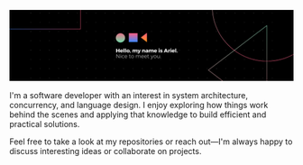 ![](banner.png)

I'm a software developer with an interest in system architecture, concurrency, and language design. I enjoy exploring how things work behind the scenes and applying that knowledge to build efficient and practical solutions.

Feel free to take a look at my repositories or reach out—I'm always happy to discuss interesting ideas or collaborate on projects.
